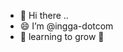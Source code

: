 - 👋 Hi there ..
- 😄 I’m @ingga-dotcom
- 🌱 learning to grow 🌱



<!---
ingga-dotcom/ingga-dotcom is a ✨ special ✨ repository because its `README.md` (this file) appears on your GitHub profile.
You can click the Preview link to take a look at your changes.
--->
